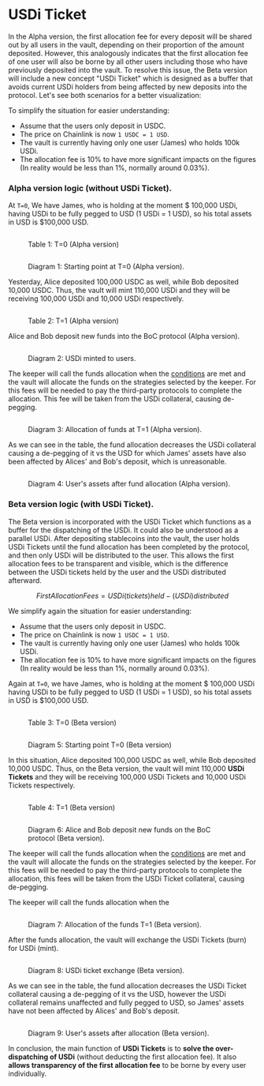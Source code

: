 # USDi Ticket

In the Alpha version, the first allocation fee for every deposit will be shared out by all users in the vault, depending on their proportion of the amount deposited. However, this analogously indicates that the first allocation fee of one user will also be borne by all other users including those who have previously deposited into the vault. To resolve this issue, the Beta version will include a new concept "USDi Ticket" which is designed as a buffer that avoids current USDi holders from being affected by new deposits into the protocol. Let's see both scenarios for a better visualization:

To simplify the situation for easier understanding:

* Assume that the users only deposit in USDC.
* The price on Chainlink is now `1 USDC = 1 USD`.
* The vault is currently having only one user (James) who holds 100k USDi.
* The allocation fee is 10% to have more significant impacts on the figures (In reality would be less than 1%, normally around 0.03%).

### Alpha version logic (without USDi Ticket).

At `T=0`, We have James, who is holding at the moment $ 100,000 USDi, having USDi to be fully pegged to USD (1 USDi = 1 USD), so his total assets in USD is $100,000 USD.

<figure><img src="../../.gitbook/assets/Table1_Alpha (1).png" alt=""><figcaption><p>Table 1: T=0 (Alpha version)</p></figcaption></figure>

<figure><img src="../../.gitbook/assets/Diagram1_Alpha (1).png" alt=""><figcaption><p>Diagram 1: Starting point at T=0 (Alpha version).</p></figcaption></figure>

Yesterday, Alice deposited 100,000 USDC as well, while Bob deposited 10,000 USDC. Thus, the vault will mint 110,000 USDi and they will be receiving 100,000 USDi and 10,000 USDi respectively.

<figure><img src="../../.gitbook/assets/Table2_Alpha (1).png" alt=""><figcaption><p>Table 2: T=1 (Alpha version)</p></figcaption></figure>

Alice and Bob deposit new funds into the BoC protocol (Alpha version).

<figure><img src="../../.gitbook/assets/Diagram2_Alpha (2).png" alt=""><figcaption><p>Diagram 2: USDi minted to users.</p></figcaption></figure>

The keeper will call the funds allocation when the [conditions](protocol-algorithm-design.md#allocation) are met and the vault will allocate the funds on the strategies selected by the keeper. For this fees will be needed to pay the third-party protocols to complete the allocation. This fee will be taken from the USDi collateral, causing de-pegging.

<figure><img src="../../.gitbook/assets/Diagram3_Alpha (1).png" alt=""><figcaption><p>Diagram 3: Allocation of funds at T=1 (Alpha version).</p></figcaption></figure>

As we can see in the table, the fund allocation decreases the USDi collateral causing a de-pegging of it vs the USD for which James' assets have also been affected by Alices' and Bob's deposit, which is unreasonable.

<figure><img src="../../.gitbook/assets/Diagram4_Alpha (1).png" alt=""><figcaption><p>Diagram 4: User's assets after fund allocation (Alpha version).</p></figcaption></figure>

### Beta version logic (with USDi Ticket).

The Beta version is incorporated with the USDi Ticket which functions as a buffer for the dispatching of the USDi. It could also be understood as a parallel USDi. After depositing stablecoins into the vault, the user holds USDi Tickets until the fund allocation has been completed by the protocol, and then only USDi will be distributed to the user. This allows the first allocation fees to be transparent and visible, which is the difference between the USDi tickets held by the user and the USDi distributed afterward.

$$
First Allocation Fees = USDi( tickets) held -(USDi) distributed
$$

We simplify again the situation for easier understanding:

* Assume that the users only deposit in USDC.
* The price on Chainlink is now `1 USDC = 1 USD`.
* The vault is currently having only one user (James) who holds 100k USDi.
* The allocation fee is 10% to have more significant impacts on the figures (In reality would be less than 1%, normally around 0.03%).

Again at `T=0`, we have James, who is holding at the moment $ 100,000 USDi having USDi to be fully pegged to USD (1 USDi = 1 USD), so his total assets in USD is $100,000 USD.

<figure><img src="../../.gitbook/assets/Table3_Beta (1).png" alt=""><figcaption><p>Table 3: T=0 (Beta version)</p></figcaption></figure>

<figure><img src="../../.gitbook/assets/Diagram5_Beta (1).png" alt=""><figcaption><p>Diagram 5: Starting point T=0 (Beta version)</p></figcaption></figure>

In this situation, Alice deposited 100,000 USDC as well, while Bob deposited 10,000 USDC. Thus, on the Beta version, the vault will mint 110,000 **USDi Tickets** and they will be receiving 100,000 USDi Tickets and 10,000 USDi Tickets respectively.

<figure><img src="../../.gitbook/assets/Table4_Beta (1).png" alt=""><figcaption><p>Table 4: T=1 (Beta version)</p></figcaption></figure>

<figure><img src="../../.gitbook/assets/Diagram6_Beta.png" alt=""><figcaption><p>Diagram 6: Alice and Bob deposit new funds on the BoC protocol (Beta version).</p></figcaption></figure>

The keeper will call the funds allocation when the [conditions](protocol-algorithm-design.md#allocation) are met and the vault will allocate the funds on the strategies selected by the keeper. For this fees will be needed to pay the third-party protocols to complete the allocation, this fees will be taken from the USDi Ticket collateral, causing de-pegging.

The keeper will call the funds allocation when the&#x20;

<figure><img src="../../.gitbook/assets/Digram7_Beta (1).png" alt=""><figcaption><p>Diagram 7: Allocation of the funds T=1 (Beta version).</p></figcaption></figure>

After the funds allocation, the vault will exchange the USDi Tickets (burn) for USDi (mint).

<figure><img src="../../.gitbook/assets/Diagram8_Beta (1).png" alt=""><figcaption><p>Diagram 8: USDi ticket exchange (Beta version).</p></figcaption></figure>

As we can see in the table, the fund allocation decreases the USDi Ticket collateral causing a de-pegging of it vs the USD, however the USDi collateral remains unaffected and fully pegged to USD, so James' assets have not been affected by Alices' and Bob's deposit.

<figure><img src="../../.gitbook/assets/Diagram9_Beta.png" alt=""><figcaption><p>Diagram 9: User's assets after allocation (Beta version).</p></figcaption></figure>

In conclusion, the main function of **USDi Tickets** is to **solve the over-dispatching of USDi** (without deducting the first allocation fee). It also **allows transparency of the first allocation fee** to be borne by every user individually.&#x20;
